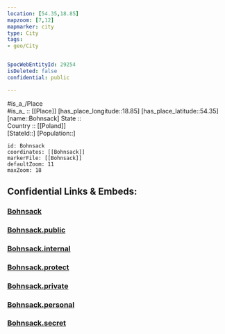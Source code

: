 ```yaml
---
location: [54.35,18.85] 
mapzoom: [7,12] 
mapmarker: city 
type: City
tags:
- geo/City


SpocWebEntityId: 29254
isDeleted: false
confidential: public

---
```

#is_a_/Place  
#is_a_ :: [[Place]] 
[has_place_longitude::18.85] 
[has_place_latitude::54.35] 
[name::Bohnsack] 
State ::  
Country :: [[Poland]]  
[StateId::] 
[Population::] 



```leaflet
id: Bohnsack
coordinates: [[Bohnsack]] 
markerFile: [[Bohnsack]] 
defaultZoom: 11 
maxZoom: 18
```


## Confidential Links & Embeds: 

### [Bohnsack](/_Standards/Earth/Continent/Europe/Europe~East/Poland/Provinces~Poland/Pomeranian/City/Bohnsack.md) 

### [Bohnsack.public](/_public/Earth/Continent/Europe/Europe~East/Poland/Provinces~Poland/Pomeranian/City/Bohnsack.public.md) 

### [Bohnsack.internal](/_internal/Earth/Continent/Europe/Europe~East/Poland/Provinces~Poland/Pomeranian/City/Bohnsack.internal.md) 

### [Bohnsack.protect](/_protect/Earth/Continent/Europe/Europe~East/Poland/Provinces~Poland/Pomeranian/City/Bohnsack.protect.md) 

### [Bohnsack.private](/_private/Earth/Continent/Europe/Europe~East/Poland/Provinces~Poland/Pomeranian/City/Bohnsack.private.md) 

### [Bohnsack.personal](/_personal/Earth/Continent/Europe/Europe~East/Poland/Provinces~Poland/Pomeranian/City/Bohnsack.personal.md) 

### [Bohnsack.secret](/_secret/Earth/Continent/Europe/Europe~East/Poland/Provinces~Poland/Pomeranian/City/Bohnsack.secret.md)


